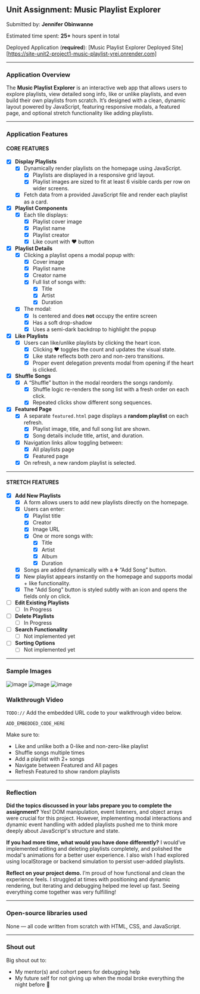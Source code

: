 ## Unit Assignment: Music Playlist Explorer

Submitted by: **Jennifer Obinwanne**

Estimated time spent: **25+** hours spent in total

Deployed Application (**required**): [Music Playlist Explorer Deployed Site][https://site-unit2-project1-music-playlist-yrei.onrender.com]

---

### Application Overview

The **Music Playlist Explorer** is an interactive web app that allows users to explore playlists, view detailed song info, like or unlike playlists, and even build their own playlists from scratch. It’s designed with a clean, dynamic layout powered by JavaScript, featuring responsive modals, a featured page, and optional stretch functionality like adding playlists.

---

### Application Features

#### CORE FEATURES

- [x] **Display Playlists**
  - [x] Dynamically render playlists on the homepage using JavaScript.
    - [x] Playlists are displayed in a responsive grid layout.
    - [x] Playlist images are sized to fit at least 6 visible cards per row on wider screens.
  - [x] Fetch data from a provided JavaScript file and render each playlist as a card.

- [x] **Playlist Components**
  - [x] Each tile displays:
    - [x] Playlist cover image
    - [x] Playlist name
    - [x] Playlist creator
    - [x] Like count with ❤️ button

- [x] **Playlist Details**
  - [x] Clicking a playlist opens a modal popup with:
    - [x] Cover image
    - [x] Playlist name
    - [x] Creator name
    - [x] Full list of songs with:
      - [x] Title
      - [x] Artist
      - [x] Duration
  - [x] The modal:
    - [x] Is centered and does **not** occupy the entire screen
    - [x] Has a soft drop-shadow
    - [x] Uses a semi-dark backdrop to highlight the popup

- [x] **Like Playlists**
  - [x] Users can like/unlike playlists by clicking the heart icon.
    - [x] Clicking ❤️ toggles the count and updates the visual state.
    - [x] Like state reflects both zero and non-zero transitions.
    - [x] Proper event delegation prevents modal from opening if the heart is clicked.

- [x] **Shuffle Songs**
  - [x] A “Shuffle” button in the modal reorders the songs randomly.
    - [x] Shuffle logic re-renders the song list with a fresh order on each click.
    - [x] Repeated clicks show different song sequences.

- [x] **Featured Page**
  - [x] A separate `featured.html` page displays a **random playlist** on each refresh.
    - [x] Playlist image, title, and full song list are shown.
    - [x] Song details include title, artist, and duration.
  - [x] Navigation links allow toggling between:
    - [x] All playlists page
    - [x] Featured page
  - [x] On refresh, a new random playlist is selected.

---

#### STRETCH FEATURES

- [x] **Add New Playlists**
  - [x] A form allows users to add new playlists directly on the homepage.
  - [x] Users can enter:
    - [x] Playlist title
    - [x] Creator
    - [x] Image URL
    - [x] One or more songs with:
      - [x] Title
      - [x] Artist
      - [x] Album
      - [x] Duration
  - [x] Songs are added dynamically with a ➕ “Add Song” button.
  - [x] New playlist appears instantly on the homepage and supports modal + like functionality.
  - [x] The "Add Song" button is styled subtly with an icon and opens the fields only on click.

- [ ] **Edit Existing Playlists**
  - [ ] In Progress

- [ ] **Delete Playlists**
  - [ ] In Progress

- [ ] **Search Functionality**
  - [ ] Not implemented yet

- [ ] **Sorting Options**
  - [ ] Not implemented yet

---


### Sample Images
![image](https://github.com/user-attachments/assets/6f9019d1-0532-4c2d-9fbc-feb98fba2411)
![image](https://github.com/user-attachments/assets/ceedb995-9fa7-43e4-97b5-e0bdcc40f0c6)
![image](https://github.com/user-attachments/assets/490b1b80-5b18-4e7c-bda4-bb01c6c999fb)



### Walkthrough Video

`TODO://` Add the embedded URL code to your walkthrough video below.

`ADD_EMBEDDED_CODE_HERE`

Make sure to:
- Like and unlike both a 0-like and non-zero-like playlist
- Shuffle songs multiple times
- Add a playlist with 2+ songs
- Navigate between Featured and All pages
- Refresh Featured to show random playlists

---

### Reflection

**Did the topics discussed in your labs prepare you to complete the assignment?**
Yes! DOM manipulation, event listeners, and object arrays were crucial for this project. However, implementing modal interactions and dynamic event handling with added playlists pushed me to think more deeply about JavaScript's structure and state.

**If you had more time, what would you have done differently?**
I would’ve implemented editing and deleting playlists completely, and polished the modal's animations for a better user experience. I also wish I had explored using localStorage or backend simulation to persist user-added playlists.

**Reflect on your project demo.**
I’m proud of how functional and clean the experience feels. I struggled at times with positioning and dynamic rendering, but iterating and debugging helped me level up fast. Seeing everything come together was very fulfilling!

---

### Open-source libraries used

None — all code written from scratch with HTML, CSS, and JavaScript.

---

### Shout out

Big shout out to:
- My mentor(s) and cohort peers for debugging help
- My future self for not giving up when the modal broke everything the night before 🎯
